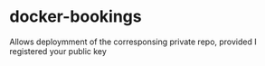 # docker-bookings
Allows deploymment of the corresponsing private repo, provided I registered your public key
